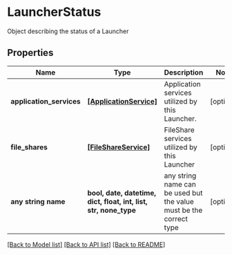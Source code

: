 # LauncherStatus

Object describing the status of a Launcher

## Properties
Name | Type | Description | Notes
------------ | ------------- | ------------- | -------------
**application_services** | [**[ApplicationService]**](ApplicationService.md) | Application services utilized by this Launcher. | [optional] 
**file_shares** | [**[FileShareService]**](FileShareService.md) | FileShare services utilized by this Launcher | [optional] 
**any string name** | **bool, date, datetime, dict, float, int, list, str, none_type** | any string name can be used but the value must be the correct type | [optional]

[[Back to Model list]](../README.md#documentation-for-models) [[Back to API list]](../README.md#documentation-for-api-endpoints) [[Back to README]](../README.md)


